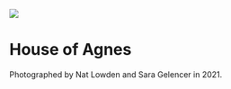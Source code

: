 <a href="https://juncture-digital.org"><img src="https://gitcdn.link/repo/jstor-labs/juncture/main/images/ve-button.png"></a>

<param ve-config header="header" main="now-and-then">

<param ve-compare manifest="gh:kent-map/images/Canterbury_High_Street_circa_1905.yaml" region="pct:0,1,99,99">
<param ve-compare manifest="gh:kent-map/images/Canterbury_High_Street_2021.yaml">

# House of Agnes

Photographed by Nat Lowden and Sara Gelencer in 2021. 
